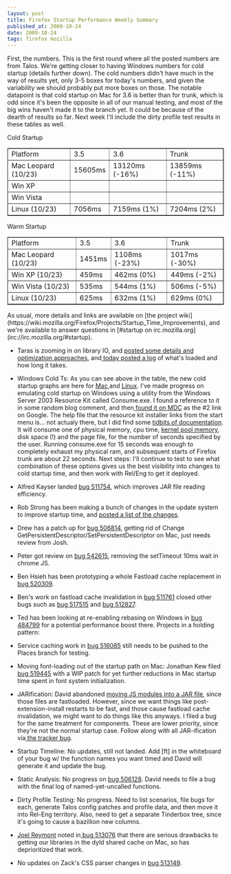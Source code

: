 ```yaml
---
layout: post
title: Firefox Startup Performance Weekly Summary
published_at: 2009-10-24
date: 2009-10-24
tags: firefox mozilla
---
```


First, the numbers. This is the first round where all the posted numbers are from Talos. We're getting closer to having Windows numbers for cold startup (details further down). The cold numbers didn't have much in the way of results yet, only 3-5 boxes for today's numbers, and given the variability we should probably put more boxes on those. The notable datapoint is that cold startup on Mac for 3.6 is better than for trunk, which is odd since it's been the opposite in all of our manual testing, and most of the big wins haven't made it to the branch yet. It could be because of the dearth of results so far. Next week I'll include the dirty profile test results in these tables as well.

Cold Startup
<table border="1">
<tbody>
<tr>
<td>Platform</td>
<td>3.5</td>
<td>3.6</td>
<td>Trunk</td>
</tr>
<tr>
<td>Mac Leopard (10/23)</td>
<td>15605ms</td>
<td>13120ms (-16%)</td>
<td>13859ms (-11%)</td>
</tr>
<tr>
<td>Win XP</td>
<td></td>
<td></td>
<td></td>
</tr>
<tr>
<td>Win Vista</td>
<td></td>
<td></td>
<td></td>
</tr>
<tr>
<td>Linux (10/23)</td>
<td>7056ms</td>
<td>7159ms (1%)</td>
<td>7204ms (2%)</td>
</tr>
</tbody></table>
Warm Startup
<table border="1">
<tbody>
<tr>
<td>Platform</td>
<td>3.5</td>
<td>3.6</td>
<td>Trunk</td>
</tr>
<tr>
<td>Mac Leopard (10/23)</td>
<td>1451ms</td>
<td>1108ms (-23%)</td>
<td>1017ms (-30%)</td>
</tr>
<tr>
<td>Win XP (10/23)</td>
<td>459ms</td>
<td>462ms (0%)</td>
<td>449ms  (-2%)</td>
</tr>
<tr>
<td>Win Vista (10/23)</td>
<td>535ms</td>
<td>544ms (1%)</td>
<td>506ms (-5%)</td>
</tr>
<tr>
<td>Linux (10/23)</td>
<td>625ms</td>
<td>632ms (1%)</td>
<td>629ms  (0%)</td>
</tr>
</tbody></table>
As usual, more details and links are  available on [the    project wiki](https://wiki.mozilla.org/Firefox/Projects/Startup_Time_Improvements), and we're available to answer questions in [#startup on irc.mozilla.org](irc://irc.mozilla.org/#startup).

*   Taras is zooming in on library IO, and [posted some details and optimization approaches](http://blog.mozilla.com/tglek/2009/10/20/large-apps-just-have-to-start-slow/), and[ today posted a log](http://blog.mozilla.com/tglek/2009/10/23/studying-library-io-systemtap-style/) of what's loaded and how long it takes.
*   Windows Cold Ts: As you can see above in the table, the new cold startup graphs are here for [Mac ](http://tinyurl.com/2vr3pz)and [Linux](http://tinyurl.com/2vr3pz). I've made progress on emulating cold startup on Windows using a utility from the Windows Server 2003 Resource Kit called Consume.exe. I found a reference to it in some random blog comment, and then[ found it on MDC](https://developer.mozilla.org/en/QA/Stress_Testing) as the #2 link on Google. The help file that the resource kit installer links from the start menu  is... not actualy there, but I did find some [tidbits of  documentation](http://www.windows-management.com/msk-rk/win2003/0127/). It will consume one of physical memory, cpu time, [kernel pool memory](http://blogs.technet.com/askperf/archive/2007/03/07/memory-management-understanding-pool-resources.aspx), disk space (!) and the page file, for the number of seconds specified by the user. Running consume.exe for 15 seconds was enough to completely exhaust my physical ram, and subsequent starts of Firefox trunk are about 22 seconds. Next steps: I'll continue to test to see what combination of these options gives us the best visibility into changes to cold startup time, and then work with Rel/Eng to get it deployed.
*   Alfred Kayser landed [bug  511754](https://bugzilla.mozilla.org/show_bug.cgi?id=511754), which improves JAR file reading efficiency.
*   Rob Strong has been making a bunch of changes in the update system to improve startup time, and [posted a list of the changes](http://blog.mozilla.com/rstrong/2009/10/23/app-update-status/).
*   Drew has a patch up for [bug  506814](https://bugzilla.mozilla.org/show_bug.cgi?id=506814), getting rid of Change   GetPersistentDescriptor/SetPersistentDescriptor on Mac, just needs review from Josh.
*   Peter got review on [bug 542615](https://bugzilla.mozilla.org/show_bug.cgi?id=512645), removing the setTimeout 10ms wait in chrome JS.
*   Ben Hsieh has been prototyping a whole Fastload cache replacement in [bug 520309](https://bugzilla.mozilla.org/show_bug.cgi?id=520309).
*   Ben's work on fastload cache invalidation in [bug 511761](https://bugzilla.mozilla.org/show_bug.cgi?id=511761) closed other bugs such as [bug 517515](https://bugzilla.mozilla.org/show_bug.cgi?id=517515) and [bug 512827](https://bugzilla.mozilla.org/show_bug.cgi?id=512827).
*   Ted has been looking at re-enabling rebasing on Windows in [bug 484799](https://bugzilla.mozilla.org/show_bug.cgi?id=484799) for a potential performance boost there.
Projects in a holding pattern:

*   Service caching work in [bug       516085](https://bugzilla.mozilla.org/show_bug.cgi?id=516085) still needs to be pushed  to  the  Places branch for testing.
*   Moving font-loading out of the startup path on Mac: Jonathan Kew   filed [bug     519445](https://bugzilla.mozilla.org/show_bug.cgi?id=519445) with a WIP patch for yet further reductions in Mac startup     time spent in font system initialization.
*   JARification: David abandoned [moving JS        modules into a JAR file](https://bugzilla.mozilla.org/show_bug.cgi?id=509755), since those files are fastloaded.       However, since we want things like post-extension-install restarts to   be     fast, and those cause fastload cache invalidation, we might  want  to   do   things like this anyways. I filed a bug for the same  treatment  for     components. These are lower priority, since they're  not the  normal     startup case. Follow along with all JAR-ification  via[ the       tracker  bug](https://bugzilla.mozilla.org/show_bug.cgi?id=513027).
*   Startup Timeline: No updates, still not landed. Add [ft] in the      whiteboard of your bug w/ the function names you want timed and David      will generate it and update the bug.
*   Static Analysis: No progress on [bug      506128](https://bugzilla.mozilla.org/show_bug.cgi?id=506128).  David needs to file a bug with the final log of      named-yet-uncalled  functions.
*   Dirty Profile Testing: No progress. Need to list scenarios, file      bugs  for each, generate Talos config patches and profile data, and  then     move  it into Rel-Eng territory. Also, need to get a separate     Tinderbox  tree,  since it's going to cause a bazillion new columns.
*   [Joel      Reymont](http://wagerlabs.com/) noted in[ bug      513076](https://bugzilla.mozilla.org/show_bug.cgi?id=513076) that there are serious drawbacks to getting our libraries in      the dyld  shared cache on Mac, so has deprioritized that work.
*   No updates on Zack's CSS parser changes in [bug        513149](https://bugzilla.mozilla.org/show_bug.cgi?id=513149).